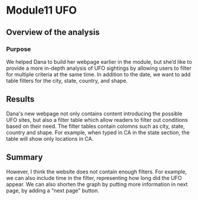 # Module11 UFO
## Overview of the analysis
### Purpose
We helped Dana to build her webpage earlier in the module, but she’d like to provide a more in-depth analysis of UFO sightings by allowing users to filter for multiple criteria at the same time. In addition to the date, we want to add table filters for the city, state, country, and shape.
## Results
Dana's new webpage not only contains content introducing the possible UFO sites, but also a filter table which allow readers to filter out conditions based on their need. The filter tables contain colomns such as city, state, country and shape. For example, when typed in CA in the state section, the table will show only locations in CA. 
## Summary
However, I think the website does not contain enough filters. For example, we can also include time in the filter, representing how long did the UFO appear. We can also shorten the graph by putting more information in next page, by adding a "next page" button.                                                                                                                                                                                                                                                                                                                                                                                                                                                                                                                                                                                                                                                                                                                                                                                                                                                                                                                                                                                                                                                                                                                                                            
